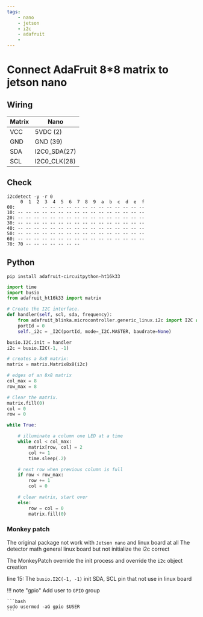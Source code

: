 ```yaml
---
tags:
    - nano
    - jetson
    - i2c
    - adafruit
    - 
---
```


# Connect AdaFruit 8*8 matrix to jetson nano


## Wiring

| Matrix | Nano         |
| ------ | ------------ |
| VCC    | 5VDC (2)     |
| GND    | GND (39)     |
| SDA    | I2C0_SDA(27) |
| SCL    | I2C0_CLK(28) |

## Check

```
i2cdetect -y -r 0
     0  1  2  3  4  5  6  7  8  9  a  b  c  d  e  f
00:          -- -- -- -- -- -- -- -- -- -- -- -- -- 
10: -- -- -- -- -- -- -- -- -- -- -- -- -- -- -- -- 
20: -- -- -- -- -- -- -- -- -- -- -- -- -- -- -- -- 
30: -- -- -- -- -- -- -- -- -- -- -- -- -- -- -- -- 
40: -- -- -- -- -- -- -- -- -- -- -- -- -- -- -- -- 
50: -- -- -- -- -- -- -- -- -- -- -- -- -- -- -- -- 
60: -- -- -- -- -- -- -- -- -- -- -- -- -- -- -- -- 
70: 70 -- -- -- -- -- -- --
```

## Python

```
pip install adafruit-circuitpython-ht16k33
```

```python title="ada.py" linenums="1" hl_lines="9 15"
import time
import busio
from adafruit_ht16k33 import matrix

# Create the I2C interface.
def handler(self, scl, sda, frequency):
    from adafruit_blinka.microcontroller.generic_linux.i2c import I2C as _I2C
    portId = 0
    self._i2c = _I2C(portId, mode=_I2C.MASTER, baudrate=None)

busio.I2C.init = handler
i2c = busio.I2C(-1, -1)

# creates a 8x8 matrix:
matrix = matrix.Matrix8x8(i2c)

# edges of an 8x8 matrix
col_max = 8
row_max = 8

# Clear the matrix.
matrix.fill(0)
col = 0
row = 0

while True:

    # illuminate a column one LED at a time
    while col < col_max:
        matrix[row, col] = 2
        col += 1
        time.sleep(.2)

    # next row when previous column is full
    if row < row_max:
        row += 1
        col = 0

    # clear matrix, start over
    else:
        row = col = 0
        matrix.fill(0)
```

### Monkey patch

The original package not work with `Jetson nano` and linux board at all
The detector math general linux board but not initialize the i2c correct

The MonkeyPatch override the init process and override the `i2c` object creation

line 15: The `busio.I2C(-1, -1)` init SDA, SCL pin that not use in linux board

!!! note "gpio"
    Add user to `GPIO` group

    ```bash
    sudo usermod -aG gpio $USER
    ```
     
